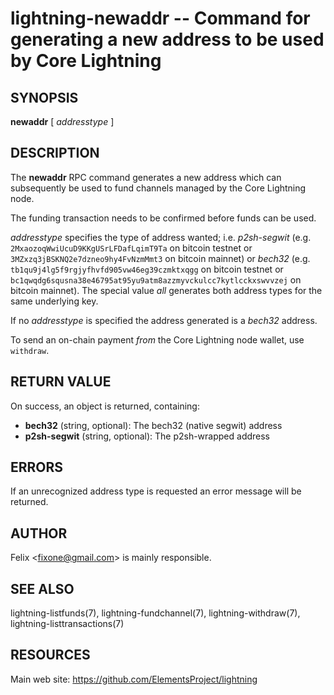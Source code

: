 lightning-newaddr -- Command for generating a new address to be used by Core Lightning
======================================================================================

SYNOPSIS
--------

**newaddr** [ *addresstype* ]

DESCRIPTION
-----------

The **newaddr** RPC command generates a new address which can
subsequently be used to fund channels managed by the Core Lightning node.

The funding transaction needs to be confirmed before funds can be used.

*addresstype* specifies the type of address wanted; i.e. *p2sh-segwit*
(e.g. `2MxaozoqWwiUcuD9KKgUSrLFDafLqimT9Ta` on bitcoin testnet or
`3MZxzq3jBSKNQ2e7dzneo9hy4FvNzmMmt3` on bitcoin mainnet) or *bech32*
(e.g. `tb1qu9j4lg5f9rgjyfhvfd905vw46eg39czmktxqgg` on bitcoin testnet
or `bc1qwqdg6squsna38e46795at95yu9atm8azzmyvckulcc7kytlcckxswvvzej` on
bitcoin mainnet). The special value *all* generates both address types
for the same underlying key.

If no *addresstype* is specified the address generated is a *bech32* address.

To send an on-chain payment _from_ the Core Lightning node wallet, use `withdraw`. 

RETURN VALUE
------------

[comment]: # (GENERATE-FROM-SCHEMA-START)
On success, an object is returned, containing:

- **bech32** (string, optional): The bech32 (native segwit) address
- **p2sh-segwit** (string, optional): The p2sh-wrapped address

[comment]: # (GENERATE-FROM-SCHEMA-END)

ERRORS
------

If an unrecognized address type is requested an error message will be
returned.

AUTHOR
------

Felix <<fixone@gmail.com>> is mainly responsible.

SEE ALSO
--------

lightning-listfunds(7), lightning-fundchannel(7), lightning-withdraw(7), lightning-listtransactions(7)

RESOURCES
---------

Main web site: <https://github.com/ElementsProject/lightning>

[comment]: # ( SHA256STAMP:e9650b5f1f4374007c8fde63dae2ac9981c952ed8074aabade39fcc0ebe21333)
